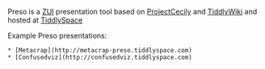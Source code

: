 Preso is a [ZUI](http://en.wikipedia.org/wiki/Zooming_user_interface) presentation tool based on [ProjectCecily](http://osmosoft.com/Cecily) and [TiddlyWiki](http://tiddlywiki.com) and hosted at [TiddlySpace](http://preso.tiddlyspace.com)

Example Preso presentations:

    * [Metacrap](http://metacrap-preso.tiddlyspace.com)
    * [Confusedviz](http://confusedviz.tiddlyspace.com)
